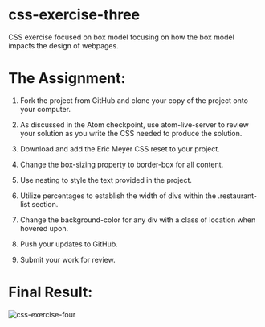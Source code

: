 # css-exercise-three
CSS exercise focused on box model focusing on how the box model impacts the design of webpages.  

# The Assignment:
1) Fork the project from GitHub and clone your copy of the project onto your computer.

2) As discussed in the Atom checkpoint, use atom-live-server to review your solution as you write the CSS needed to produce the solution.

3) Download and add the Eric Meyer CSS reset to your project.

4) Change the box-sizing property to border-box for all content.

5) Use nesting to style the text provided in the project.

6) Utilize percentages to establish the width of divs within the .restaurant-list section.

7) Change the background-color for any div with a class of location when hovered upon.

8) Push your updates to GitHub.

9) Submit your work for review.

# Final Result:
![css-exercise-four](https://user-images.githubusercontent.com/35229155/61071611-6aabb200-a3c6-11e9-9eb3-5a9efc8b7e2e.png)
